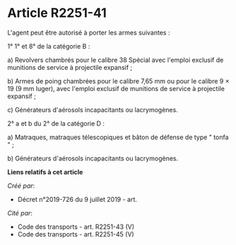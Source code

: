 # Article R2251-41

L'agent peut être autorisé à porter les armes suivantes : 

1° 1° et 8° de la catégorie B : 

a) Revolvers chambrés pour le calibre 38 Spécial avec l'emploi exclusif de munitions de service à projectile expansif ; 

b) Armes de poing chambrées pour le calibre 7,65 mm ou pour le calibre 9 × 19 (9 mm luger), avec l'emploi exclusif de
munitions de service à projectile expansif ; 

c) Générateurs d'aérosols incapacitants ou lacrymogènes. 

2° a et b du 2° de la catégorie D : 

a) Matraques, matraques télescopiques et bâton de défense de type " tonfa " ; 

b) Générateurs d'aérosols incapacitants ou lacrymogènes.

**Liens relatifs à cet article**

_Créé par_:

  - Décret n°2019-726 du 9 juillet 2019 - art.

_Cité par_:

  - Code des transports - art. R2251-43 (V)
  - Code des transports - art. R2251-45 (V)
